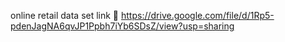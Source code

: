 online retail data set link 🔗
https://drive.google.com/file/d/1Rp5-pdenJagNA6qvJP1Ppbh7iYb6SDsZ/view?usp=sharing
